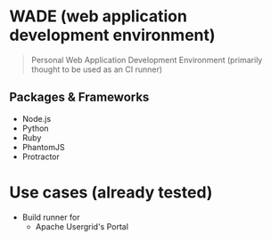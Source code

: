 # WADE (web application development environment)
> Personal Web Application Development Environment (primarily thought to be used as an CI runner)

## Packages & Frameworks
- Node.js
- Python
- Ruby
- PhantomJS
- Protractor

# Use cases (already tested)
- Build runner for
  - Apache Usergrid's Portal
